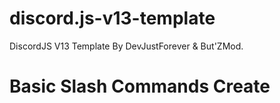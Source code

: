 # discord.js-v13-template
DiscordJS V13 Template By DevJustForever & But'ZMod.

# Basic Slash Commands Create
